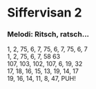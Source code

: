 # Siffervisan 2
### Melodi: Ritsch, ratsch...
1, 2, 75, 6, 7, 75, 6, 7, 75, 6, 7\
1, 2, 75, 6, 7, 58 63\
107, 103, 102, 107, 6, 19, 32\
17, 18, 16, 15, 13, 19, 14, 17\
19, 16, 14, 11, 8, 47, PUH!